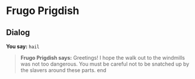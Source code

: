 # Frugo Prigdish
## Dialog

**You say:** `hail`



>**Frugo Prigdish says:** Greetings! I hope the walk out to the windmills was not too dangerous. You must be careful not to be snatched up by the slavers around these parts.
end
